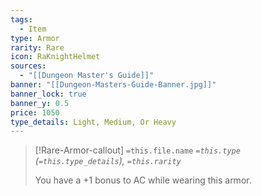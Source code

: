 ```yaml
---
tags:
  - Item
type: Armor
rarity: Rare
icon: RaKnightHelmet
sources:
  - "[[Dungeon Master's Guide]]"
banner: "[[Dungeon-Masters-Guide-Banner.jpg]]"
banner_lock: true
banner_y: 0.5
price: 1050
type_details: Light, Medium, Or Heavy
---
```


>[!Rare-Armor-callout] `=this.file.name`
> *`=this.type` (`=this.type_details`), `=this.rarity`*
>
> You have a +1 bonus to AC while wearing this armor.